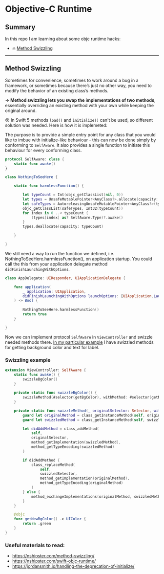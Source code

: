 # Objective-C Runtime

## Summary
In this repo I am learning about some objc runtime hacks:
- 🔥 [Method Swizzling](#method-swizzling)
  

---

## Method Swizzling

Sometimes for convenience, sometimes to work around a bug in a framework, or sometimes because there’s just no other way, you need to modify the behavior of an existing class’s methods. 

-> **Method swizzling lets you swap the implementations of two methods**, essentially overriding an existing method with your own while keeping the original around.

😢 In Swift 5 methods `load()` and `initialize()` can't be used, so different solution was needed. Here is how it is implemeted:

The purpose is to provide a simple entry point for any class that you would like to imbue with initialize-like behaviour - this can now be done simply by conforming to `SelfAware`. It also provides a single function to initiate this behaviour for every conforming class.

```swift
protocol SelfAware: class {
    static func awake()
}

class NothingToSeeHere {

    static func harmlessFunction() {

        let typeCount = Int(objc_getClassList(nil, 0))
        let types = UnsafeMutablePointer<AnyClass?>.allocate(capacity: typeCount)
        let safeTypes = AutoreleasingUnsafeMutablePointer<AnyClass?>(types)
        objc_getClassList(safeTypes, Int32(typeCount))
        for index in 0 ..< typeCount { 
            (types[index] as? SelfAware.Type)?.awake()
        }
        types.deallocate(capacity: typeCount)

    }

}
```

We still need a way to run the function we defined, i.e. NothingToSeeHere.harmlessFunction(), on application startup. You could call the this from your application delegate method `didFinishLaunchingWithOptions`.

```swift
class AppDelegate: UIResponder, UIApplicationDelegate {

	func application(
        _ application: UIApplication,
        didFinishLaunchingWithOptions launchOptions: [UIApplication.LaunchOptionsKey: Any]?
    ) -> Bool {
        
        NothingToSeeHere.harmlessFunction()
        return true
    }

}
```

Now we can implement protocol `SelfAware` in `ViewController` and swizzle needed methods there. [In my particular example](PlayingWithObjCRuntime/SwizzlingExtension.swift) I have swizzled methods for getting background color and text for label.

### Swizzling example

```swift
extension ViewController: SelfAware {
    static func awake() {
        swizzleBgColor()
    }
    
    private static func swizzleBgColor() {
        swizzleMethod(#selector(getBgColor), withMethod: #selector(getNewBgColor))
    }

    private static func swizzleMethod(_ originalSelector: Selector, withMethod swizzledSelector: Selector) {
        guard let originalMethod = class_getInstanceMethod(self, originalSelector) else { return }
        guard let swizzledMethod = class_getInstanceMethod(self, swizzledSelector) else { return }

        let didAddMethod = class_addMethod(
            self,
            originalSelector,
            method_getImplementation(swizzledMethod),
            method_getTypeEncoding(swizzledMethod)
        )

        if didAddMethod {
            class_replaceMethod(
                self,
                swizzledSelector,
                method_getImplementation(originalMethod),
                method_getTypeEncoding(originalMethod)
            )
        } else {
            method_exchangeImplementations(originalMethod, swizzledMethod)
        }
    }

    @objc
    func getNewBgColor() -> UIColor {
        return .green
    }
}
```

### Useful materials to read:
- https://nshipster.com/method-swizzling/
- https://nshipster.com/swift-objc-runtime/
- https://jordansmith.io/handling-the-deprecation-of-initialize/